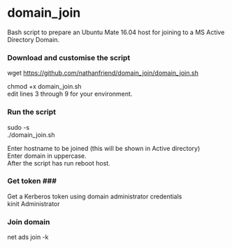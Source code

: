 # domain_join #
Bash script to prepare an Ubuntu Mate 16.04 host for joining to a MS Active Directory Domain.

### Download and customise the script ###
wget https://github.com/nathanfriend/domain_join/domain_join.sh

chmod +x domain_join.sh  
edit lines 3 through 9 for your environment.

### Run the script ###
sudo -s  
./domain_join.sh

Enter hostname to be joined (this will be shown  in Active directory)  
Enter domain in uppercase.  
After the script has run reboot host.  

### Get token ###
Get a Kerberos token using domain administrator credentials  
kinit Administrator

### Join domain ###

net ads join -k

